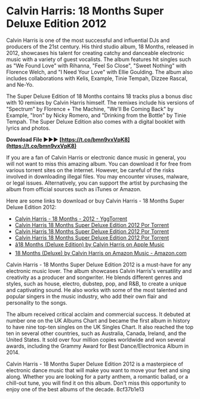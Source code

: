 # Calvin Harris: 18 Months Super Deluxe Edition 2012
 
Calvin Harris is one of the most successful and influential DJs and producers of the 21st century. His third studio album, 18 Months, released in 2012, showcases his talent for creating catchy and danceable electronic music with a variety of guest vocalists. The album features hit singles such as "We Found Love" with Rihanna, "Feel So Close", "Sweet Nothing" with Florence Welch, and "I Need Your Love" with Ellie Goulding. The album also includes collaborations with Kelis, Example, Tinie Tempah, Dizzee Rascal, and Ne-Yo.
 
The Super Deluxe Edition of 18 Months contains 18 tracks plus a bonus disc with 10 remixes by Calvin Harris himself. The remixes include his versions of "Spectrum" by Florence + The Machine, "We'll Be Coming Back" by Example, "Iron" by Nicky Romero, and "Drinking from the Bottle" by Tinie Tempah. The Super Deluxe Edition also comes with a digital booklet with lyrics and photos.
 
**Download File ►►► [https://t.co/bmn9vxVpK8](https://t.co/bmn9vxVpK8)**


 
If you are a fan of Calvin Harris or electronic dance music in general, you will not want to miss this amazing album. You can download it for free from various torrent sites on the internet. However, be careful of the risks involved in downloading illegal files. You may encounter viruses, malware, or legal issues. Alternatively, you can support the artist by purchasing the album from official sources such as iTunes or Amazon.
 
Here are some links to download or buy Calvin Harris - 18 Months Super Deluxe Edition 2012:
 
- [Calvin Harris - 18 Months - 2012 - YggTorrent](https://ww1.yggtorrent.fm/torrent/14258/calvin-harris-18-months-2012)
- [Calvin Harris 18 Months Super Deluxe Edition 2012 Por Torrent](https://enmyscompcilo.wixsite.com/menreiharec/post/calvin-harris-18-months-super-deluxe-edition-2012-por-torrent)
- [Calvin Harris 18 Months Super Deluxe Edition 2012 Por Torrent](https://soundcloud.com/dephosmadul1983/calvin-harris-18-months-super-deluxe-edition-2012-por-torrent)
- [Calvin Harris 18 Months Super Deluxe Edition 2012 Por Torrent](https://nusakelolalestari.com/wp-content/uploads/2023/01/Calvin-Harris-18-Months-Super-Deluxe-Edition-2012-Por-Torrent.pdf)
- [â18 Months (Deluxe Edition) by Calvin Harris on Apple Music](https://music.apple.com/us/album/18-months-deluxe-edition/1440857781)
- [18 Months (Deluxe) by Calvin Harris on Amazon Music - Amazon.com](https://www.amazon.com/18-Months-Deluxe-Calvin-Harris/dp/B009INAC7K)

Calvin Harris - 18 Months Super Deluxe Edition 2012 is a must-have for any electronic music lover. The album showcases Calvin Harris's versatility and creativity as a producer and songwriter. He blends different genres and styles, such as house, electro, dubstep, pop, and R&B, to create a unique and captivating sound. He also works with some of the most talented and popular singers in the music industry, who add their own flair and personality to the songs.
 
The album received critical acclaim and commercial success. It debuted at number one on the UK Albums Chart and became the first album in history to have nine top-ten singles on the UK Singles Chart. It also reached the top ten in several other countries, such as Australia, Canada, Ireland, and the United States. It sold over four million copies worldwide and won several awards, including the Grammy Award for Best Dance/Electronica Album in 2014.
 
Calvin Harris - 18 Months Super Deluxe Edition 2012 is a masterpiece of electronic dance music that will make you want to move your feet and sing along. Whether you are looking for a party anthem, a romantic ballad, or a chill-out tune, you will find it on this album. Don't miss this opportunity to enjoy one of the best albums of the decade.
 8cf37b1e13
 
